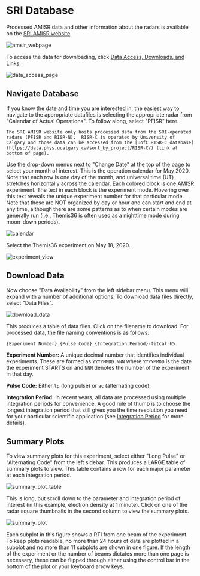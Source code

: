 # SRI Database

Processed AMISR data and other information about the radars is available on the [SRI AMISR website](https://amisr.com/amisr/).

![amsir_webpage](images/amisr_webpage.png)

To access the data for downloading, click [Data Access, Downloads, and Links](https://amisr.com/amisr/links/data-access/).

![data_access_page](images/data_access_page.png)

## Navigate Database

If you know the date and time you are interested in, the easiest way to navigate to the appropriate datafiles is selecting the appropriate radar from "Calendar of Actual Operations".  To follow along, select "PFISR" here.

```{note}
The SRI AMISR website only hosts processed data from the SRI-operated radars (PFISR and RISR-N).  RISR-C is operated by University of Calgary and those data can be accessed from the [UofC RISR-C database](https://data.phys.ucalgary.ca/sort_by_project/RISR-C/) (link at bottom of page).
```

Use the drop-down menus next to "Change Date" at the top of the page to select your month of interest.  This is the operation calendar for May 2020.  Note that each row is one day of the month, and universal time (UT) stretches horizontally across the calendar.  Each colored block is one AMISR experiment.  The text in each block is the experiment mode.  Hovering over this text reveals the unique experiment number for that particular mode. Note that these are NOT organized by day or hour and can start and end at any time, although there are some patterns as to when certain modes are generally run (i.e., Themis36 is often used as a nighttime mode during moon-down periods).

![calendar](images/calendar.png)

Select the Themis36 experiment on May 18, 2020.

![experiment_view](images/experiment_view.png)

## Download Data

Now choose "Data Availability" from the left sidebar menu.  This menu will expand with a number of additional options.  To download data files directly, select "Data Files".

![download_data](images/download_data.png)

This produces a table of data files.  Click on the filename to download.  For processed data, the file naming conventions is as follows:

`{Experiment Number}_{Pulse Code}_{Integration Period}-fitcal.h5`

**Experiment Number:** A unique decimal number that identifies individual experiments.  These are formed as `YYYYMMDD.NNN` where `YYYYMMDD` is the date the experiment STARTS on and `NNN` denotes the number of the experiment in that day.

**Pulse Code:** Either `lp` (long pulse) or `ac` (alternating code).

**Integration Period:** In recent years, all data are processed using multiple integration periods for convenience.  A good rule of thumb is to choose the longest integration period that still gives you the time resolution you need for your particular scientific application (see [Integration Period](integration-period) for more details).

## Summary Plots

To view summary plots for this experiment, select either "Long Pulse" or "Alternating Code" from the left sidebar.  This produces a LARGE table of summary plots to view.  This table contains a row for each major parameter at each integration period.  

![summary_plot_table](images/summary_plot_table.png)

This is long, but scroll down to the parameter and integration period of interest (in this example, electron density at 1 minute).  Click on one of the radar square thumbnails in the second column to view the summary plots.

![summary_plot](images/summary_plot.png)

Each subplot in this figure shows a RTI from one beam of the experiment.  To keep plots readable, no more than 24 hours of data are plotted in a subplot and no more than 11 subplots are shown in one figure.  If the length of the experiment or the number of beams dictates more than one page is necessary, these can be flipped through either using the control bar in the bottom of the plot or your keyboard arrow keys.

